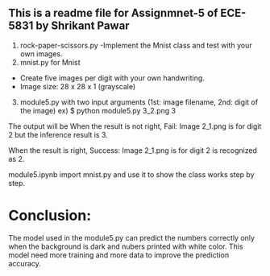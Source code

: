 ## This is a readme file for Assignmnet-5 of ECE-5831 by Shrikant Pawar

1. rock-paper-scissors.py
-Implement the Mnist class and test with your own images.
2. mnist.py for Mnist
- Create five images per digit with your own handwriting. 
- Image size: 28 x 28 x 1 (grayscale)
3. module5.py with two input arguments (1st: image filename, 2nd: digit of the image)
ex) $ python module5.py 3_2.png 3

The output will be 
When the result is not right,
Fail: Image 2_1.png is for digit 2 but the inference result is 3. 

When the result is right,
Success: Image 2_1.png is for digit 2 is recognized as 2. 

module5.ipynb
import mnist.py and use it to show the class works step by step.

# Conclusion:
The model used in the module5.py can predict the numbers correctly only when the background is dark and nubers printed with white color. This model need more training and more data to improve the prediction accuracy.